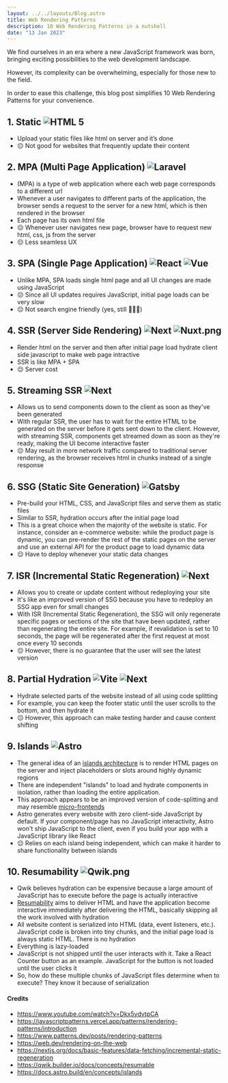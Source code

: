 ```yaml
---
layout: ../../layouts/Blog.astro
title: Web Rendering Patterns
description: 10 Web Rendering Patterns in a nutshell
date: "13 Jan 2023"
---
```


We find ourselves in an era where a new JavaScript framework was born, bringing exciting possibilities to the web development landscape.

However, its complexity can be overwhelming, especially for those new to the field.

In order to ease this challenge, this blog post simplifies 10 Web Rendering Patterns for your convenience.

## 1. Static ![HTML 5](/web-rendering-patterns/html-5.svg)

- Upload your static files like html on server and it’s done
- 😔 Not good for websites that frequently update their content

## 2. MPA (Multi Page Application) ![Laravel](/web-rendering-patterns/laravel.png)

- (MPA) is a type of web application where each web page corresponds to a
  different url
- Whenever a user navigates to different parts of the application, the browser sends a request to the server for a new html,
  which is then rendered in the browser
- Each page has its own html file
- 😔 Whenever user navigates new page, browser have to request new html, css, js from the server
- 😔 Less seamless UX

## 3. SPA (Single Page Application) ![React](/web-rendering-patterns/react.png) ![Vue](/web-rendering-patterns/vue.png)

- Unlike MPA, SPA loads single html page and all UI changes are made using JavaScript
- 😔 Since all UI updates requires JavaScript, initial page loads can be very slow
- 😔 Not search engine friendly (yes, still 🤦🏼‍♂️)

## 4. SSR (Server Side Rendering) ![Next](/web-rendering-patterns/next.png) ![Nuxt.png](/web-rendering-patterns/nuxt.png)

- Render html on the server and then after initial page load hydrate
  client side javascript to make web page intractive
- SSR is like MPA + SPA
- 😔 Server cost

## 5. Streaming SSR ![Next](/web-rendering-patterns/next.png)

- Allows us to send components down to the client as soon as they've been generated
- With regular SSR, the user has to wait for the entire HTML to be generated on the server before it gets sent down to the client. However, with streaming SSR, components get streamed down as soon as they're ready, making the UI become interactive faster
- 😔 May result in more network traffic compared to traditional server rendering, as the browser receives html in chunks instead of a single response

## 6. SSG (Static Site Generation) ![Gatsby](/web-rendering-patterns/gatsby.png)

- Pre-build your HTML, CSS, and JavaScript files and serve them as static files
- Similar to SSR, hydration occurs after the initial page load
- This is a great choice when the majority of the website is static. For instance, consider an e-commerce website: while the product page is dynamic, you can pre-render the rest of the static pages on the server and use an external API for the product page to load dynamic data
- 😔 Have to deploy whenever your static data changes

## 7. ISR (Incremental Static Regeneration) ![Next](/web-rendering-patterns/next.png)

- Allows you to create or update content without redeploying your site
- It's like an improved version of SSG because you have to redeploy an SSG app even for small changes
- With ISR (Incremental Static Regeneration), the SSG will only regenerate specific pages or sections of the site that have been updated, rather than regenerating the entire site. For example, if revalidation is set to 10 seconds, the page will be regenerated after the first request at most once every 10 seconds
- 😔 However, there is no guarantee that the user will see the latest version

## 8. Partial Hydration ![Vite](/web-rendering-patterns/vite.svg) ![Next](/web-rendering-patterns/next.png)

- Hydrate selected parts of the website instead of all using code splitting
- For example, you can keep the footer static until the user scrolls to the bottom, and then hydrate it
- 😔 However, this approach can make testing harder and cause content shifting

## 9. Islands ![Astro](/web-rendering-patterns/astro.svg)

- The general idea of an [islands architecture](https://docs.astro.build/en/concepts/islands/) is to render HTML pages on the server and inject placeholders or slots around highly dynamic regions
- There are independent "islands" to load and hydrate components in isolation, rather than loading the entire application.
- This approach appears to be an improved version of code-splitting and may resemble [micro-frontends](https://micro-frontends.org/)
- Astro generates every website with zero client-side JavaScript by default. If your component/page has no JavaScript interactivity, Astro won't ship JavaScript to the client, even if you build your app with a JavaScript library like React
- 😔 Relies on each island being independent, which can make it harder to
  share functionality between islands

## 10. Resumability ![Qwik.png](/web-rendering-patterns/qwik.png)

- Qwik believes hydration can be expensive because a large amount of JavaScript has to execute before the page is actually interactive
- [Resumability](https://qwik.builder.io/docs/concepts/resumable/) aims to deliver HTML and have the application become interactive immediately after delivering the HTML, basically skipping all the work involved with hydration
- All website content is serialized into HTML (data, event listeners, etc.). JavaScript code is broken into tiny chunks, and the initial page load is always static HTML. There is no hydration
- Everything is lazy-loaded
- JavaScript is not shipped until the user interacts with it. Take a React Counter button as an example. JavaScript for the button is not loaded until the user clicks it
- So, how do these multiple chunks of JavaScript files determine when to execute? They know it because of serialization

<h4 class="mb-2 mt-20 text-slate-500">Credits</h4>
<ul class="credits text-slate-500 text-xs">
  <li><a href="https://www.youtube.com/watch?v=Dkx5ydvtpCA/">https://www.youtube.com/watch?v=Dkx5ydvtpCA</a></li>
  <li><a href="https://javascriptpatterns.vercel.app/">https://javascriptpatterns.vercel.app/patterns/rendering-patterns/introduction</a></li>
  <li><a href="https://www.patterns.dev/">https://www.patterns.dev/posts/rendering-patterns</a></li>
  <li><a href="https://web.dev/">https://web.dev/rendering-on-the-web</a></li>
  <li><a href="https://nextjs.org/">https://nextjs.org/docs/basic-features/data-fetching/incremental-static-regeneration</a></li>
  <li><a href="https://qwik.builder.io/">https://qwik.builder.io/docs/concepts/resumable</a></li>
  <li><a href="https://docs.astro.build/">https://docs.astro.build/en/concepts/islands</a></li>
</ul>
